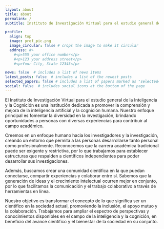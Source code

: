 ```yaml
---
layout: about
title: about
permalink: /
subtitle: Instituto de Investigación Virtual para el estudio general de la Inteligencia y la Cognición

profile:
  align: top
  image: prof_pic.png
  image_circular: false # crops the image to make it circular
  address: #>
    #<p>555 your office number</p>
    #<p>123 your address street</p>
    #<p>Your City, State 12345</p>

news: false  # includes a list of news items
latest_posts: false  # includes a list of the newest posts
selected_papers: false # includes a list of papers marked as "selected={true}"
social: false  # includes social icons at the bottom of the page
---
```


El Instituto de Investigación Virtual para el estudio general de la Inteligencia y la Cognición es una institución dedicada a promover la comprensión y mejora de la inteligencia artificial y la cognición humana. Nuestro enfoque principal es fomentar la diversidad en la investigación, brindando oportunidades a personas con diversas experiencias para contribuir al campo académico.

Creemos en un enfoque humano hacia los investigadores y la investigación, creando un entorno que permita a las personas desarrollarse tanto personal como profesionalmente. Reconocemos que la carrera académica tradicional puede ser exigente y restrictiva, por lo que trabajamos para establecer estructuras que respalden a científicos independientes para poder desarrollar sus investigaciones.

Además, buscamos crear una comunidad científica en la que puedan conectarse, compartir experiencias y colaborar entre sí. Sabemos que la generación de ideas y el crecimiento intelectual ocurren mejor en conjunto, por lo que facilitamos la comunicación y el trabajo colaborativo a través de herramientas en línea.

Nuestro objetivo es transformar el concepto de lo que significa ser un científico en la sociedad actual, promoviendo la inclusión, el apoyo mutuo y la colaboración. Trabajamos para ampliar el espectro de perspectivas y conocimientos disponibles en el campo de la inteligencia y la cognición, en beneficio del avance científico y el bienestar de la sociedad en su conjunto.


